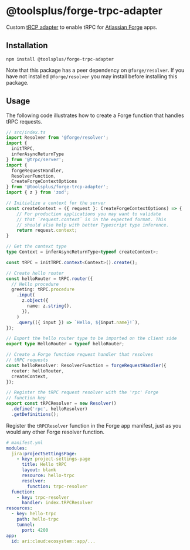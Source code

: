 # @toolsplus/forge-trpc-adapter

Custom [tRCP adapter](https://trpc.io/docs/adapters) to enable tRPC for [Atlassian Forge](https://developer.atlassian.com/platform/forge/) apps.

## Installation

```shell
npm install @toolsplus/forge-trpc-adapter
```

Note that this package has a peer dependency on `@forge/resolver`. If you have not installed `@forge/resolver` you may install before installing this package.

## Usage

The following code illustrates how to create a Forge function that handles tRPC requests.

```typescript
// src/index.ts
import Resolver from '@forge/resolver';
import {
  initTRPC,
  inferAsyncReturnType
} from '@trpc/server';
import {
  forgeRequestHandler,
  ResolverFunction,
  CreateForgeContextOptions
} from '@toolsplus/forge-trcp-adapter';
import { z } from 'zod';

// Initialize a context for the server
const createContext = ({ request }: CreateForgeContextOptions) => {
    // For production applications you may want to validate
    // that `request.context` is in the expected format. This
    // should also help with better Typescript type inference.
    return request.context;
}

// Get the context type
type Context = inferAsyncReturnType<typeof createContext>;

const tRPC = initTRPC.context<Context>().create();

// Create hello router
const helloRouter = tRPC.router({
  // Hello procedure
  greeting: tRPC.procedure
    .input(
      z.object({
        name: z.string(),
      }),
    )
    .query(({ input }) => `Hello, ${input.name}!`),
});

// Export the hello router type to be imported on the client side
export type HelloRouter = typeof helloRouter;

// Create a Forge function request handler that resolves
// tRPC requests
const helloResolver: ResolverFunction = forgeRequestHandler({
  router: helloRouter,
  createContext,
});

// Register the tRPC request resolver with the 'rpc' Forge 
// function key
export const tRPCResolver = new Resolver()
  .define('rpc', helloResolver)
  .getDefinitions();
```

Register the `tRPCResolver` function in the Forge app manifest, just as you would any other Forge resolver function.

```yaml
# manifest.yml
modules:
  jira:projectSettingsPage:
    - key: project-settings-page
      title: Hello tRPC
      layout: blank
      resource: hello-trpc
      resolver:
        function: trpc-resolver
  function:
    - key: trpc-resolver
      handler: index.tRPCResolver
resources:
  - key: hello-trpc
    path: hello-trpc
    tunnel:
      port: 4200
app:
  id: ari:cloud:ecosystem::app/...
```
